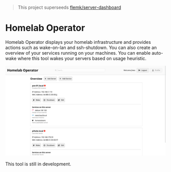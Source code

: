 > This project superseeds [flemk/server-dashboard](https://github.com/flemk/server-dashboard)

# Homelab Operator
Homelab Operator displays your homelab infrastructure and provides actions such as wake-on-lan and ssh-shutdown. You can also create an overview of your services running on your machines. You can enable auto-wake where this tool wakes your servers based on usage heuristic.

![Dashboard](./src/dashboard.png)

This tool is still in development.
